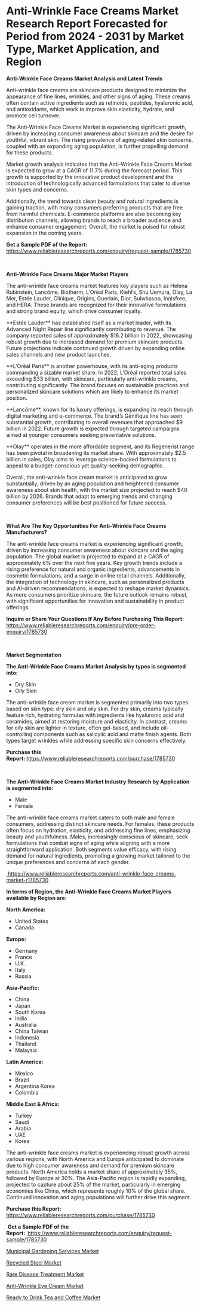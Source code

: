 <p><h1>Anti-Wrinkle Face Creams Market Research Report Forecasted for Period from 2024 -  2031 by Market Type, Market Application, and Region</h1></p><p><strong>Anti-Wrinkle Face Creams Market Analysis and Latest Trends</strong></p>
<p><p>Anti-wrinkle face creams are skincare products designed to minimize the appearance of fine lines, wrinkles, and other signs of aging. These creams often contain active ingredients such as retinoids, peptides, hyaluronic acid, and antioxidants, which work to improve skin elasticity, hydrate, and promote cell turnover. </p><p>The Anti-Wrinkle Face Creams Market is experiencing significant growth, driven by increasing consumer awareness about skincare and the desire for youthful, vibrant skin. The rising prevalence of aging-related skin concerns, coupled with an expanding aging population, is further propelling demand for these products. </p><p>Market growth analysis indicates that the Anti-Wrinkle Face Creams Market is expected to grow at a CAGR of 11.7% during the forecast period. This growth is supported by the innovative product development and the introduction of technologically advanced formulations that cater to diverse skin types and concerns. </p><p>Additionally, the trend towards clean beauty and natural ingredients is gaining traction, with many consumers preferring products that are free from harmful chemicals. E-commerce platforms are also becoming key distribution channels, allowing brands to reach a broader audience and enhance consumer engagement. Overall, the market is poised for robust expansion in the coming years.</p></p>
<p><strong>Get a Sample PDF of the Report:&nbsp;</strong> <a href="https://www.reliableresearchreports.com/enquiry/request-sample/1785730?utm_campaign=123&utm_medium=2&utm_source=Github&utm_content=ia&utm_term=19122024&utm_id=anti-wrinkle-face-creams">https://www.reliableresearchreports.com/enquiry/request-sample/1785730</a></p>
<p>&nbsp;</p>
<p><strong>Anti-Wrinkle Face Creams Major Market Players</strong></p>
<p><p>The anti-wrinkle face creams market features key players such as Helena Rubinstein, Lancôme, Biotherm, L'Oréal Paris, Kiehl’s, Shu Uemura, Olay, La Mer, Estée Lauder, Clinique, Origins, Guerlain, Dior, Sulwhasoo, Innisfree, and HERA. These brands are recognized for their innovative formulations and strong brand equity, which drive consumer loyalty.</p><p>**Estée Lauder** has established itself as a market leader, with its Advanced Night Repair line significantly contributing to revenue. The company reported sales of approximately $16.2 billion in 2022, showcasing robust growth due to increased demand for premium skincare products. Future projections indicate continued growth driven by expanding online sales channels and new product launches.</p><p>**L'Oréal Paris** is another powerhouse, with its anti-aging products commanding a sizable market share. In 2022, L'Oréal reported total sales exceeding $33 billion, with skincare, particularly anti-wrinkle creams, contributing significantly. The brand focuses on sustainable practices and personalized skincare solutions which are likely to enhance its market position.</p><p>**Lancôme**, known for its luxury offerings, is expanding its reach through digital marketing and e-commerce. The brand’s Génifique line has seen substantial growth, contributing to overall revenues that approached $9 billion in 2022. Future growth is expected through targeted campaigns aimed at younger consumers seeking preventative solutions.</p><p>**Olay** operates in the more affordable segment, and its Regenerist range has been pivotal in broadening its market share. With approximately $2.5 billion in sales, Olay aims to leverage science-backed formulations to appeal to a budget-conscious yet quality-seeking demographic.</p><p>Overall, the anti-wrinkle face cream market is anticipated to grow substantially, driven by an aging population and heightened consumer awareness about skin health, with the market size projected to reach $40 billion by 2026. Brands that adapt to emerging trends and changing consumer preferences will be best positioned for future success.</p></p>
<p>&nbsp;</p>
<p><strong>What Are The Key Opportunities For Anti-Wrinkle Face Creams Manufacturers?</strong></p>
<p><p>The anti-wrinkle face creams market is experiencing significant growth, driven by increasing consumer awareness about skincare and the aging population. The global market is projected to expand at a CAGR of approximately 6% over the next five years. Key growth trends include a rising preference for natural and organic ingredients, advancements in cosmetic formulations, and a surge in online retail channels. Additionally, the integration of technology in skincare, such as personalized products and AI-driven recommendations, is expected to reshape market dynamics. As more consumers prioritize skincare, the future outlook remains robust, with significant opportunities for innovation and sustainability in product offerings.</p></p>
<p><strong>Inquire or Share Your Questions If Any Before Purchasing This Report:</strong> <a href="https://www.reliableresearchreports.com/enquiry/pre-order-enquiry/1785730?utm_campaign=123&utm_medium=2&utm_source=Github&utm_content=ia&utm_term=19122024&utm_id=anti-wrinkle-face-creams">https://www.reliableresearchreports.com/enquiry/pre-order-enquiry/1785730</a></p>
<p>&nbsp;</p>
<p><strong>Market Segmentation</strong></p>
<p><strong>The Anti-Wrinkle Face Creams Market Analysis by types is segmented into:</strong></p>
<p><ul><li>Dry Skin</li><li>Oily Skin</li></ul></p>
<p><p>The anti-wrinkle face cream market is segmented primarily into two types based on skin type: dry skin and oily skin. For dry skin, creams typically feature rich, hydrating formulas with ingredients like hyaluronic acid and ceramides, aimed at restoring moisture and elasticity. In contrast, creams for oily skin are lighter in texture, often gel-based, and include oil-controlling components such as salicylic acid and matte finish agents. Both types target wrinkles while addressing specific skin concerns effectively.</p></p>
<p><strong>Purchase this Report:&nbsp;</strong><a href="https://www.reliableresearchreports.com/purchase/1785730?utm_campaign=123&utm_medium=2&utm_source=Github&utm_content=ia&utm_term=19122024&utm_id=anti-wrinkle-face-creams">https://www.reliableresearchreports.com/purchase/1785730</a></p>
<p>&nbsp;</p>
<p><strong>The Anti-Wrinkle Face Creams Market Industry Research by Application is segmented into:</strong></p>
<p><ul><li>Male</li><li>Female</li></ul></p>
<p><p>The anti-wrinkle face creams market caters to both male and female consumers, addressing distinct skincare needs. For females, these products often focus on hydration, elasticity, and addressing fine lines, emphasizing beauty and youthfulness. Males, increasingly conscious of skincare, seek formulations that combat signs of aging while aligning with a more straightforward application. Both segments value efficacy, with rising demand for natural ingredients, promoting a growing market tailored to the unique preferences and concerns of each gender.</p></p>
<p><a href="https://www.reliableresearchreports.com/anti-wrinkle-face-creams-market-r1785730?utm_campaign=123&utm_medium=2&utm_source=Github&utm_content=ia&utm_term=19122024&utm_id=anti-wrinkle-face-creams">&nbsp;https://www.reliableresearchreports.com/anti-wrinkle-face-creams-market-r1785730</a></p>
<p><strong>In terms of Region, the Anti-Wrinkle Face Creams Market Players available by Region are:</strong></p>
<p>
    <p> <strong> North America: </strong>
        <ul>
            <li>United States</li>
            <li>Canada</li>
        </ul>
        </p> 
    <p> <strong> Europe: </strong>
        <ul>
            <li>Germany</li>
            <li>France</li>
            <li>U.K.</li>
            <li>Italy</li>
            <li>Russia</li>
        </ul>
        </p> 
    <p> <strong> Asia-Pacific: </strong>
        <ul>
            <li>China</li>
            <li>Japan</li>
            <li>South Korea</li>
            <li>India</li>
            <li>Australia</li>
            <li>China Taiwan</li>
            <li>Indonesia</li>
            <li>Thailand</li>
            <li>Malaysia</li>
        </ul>
        </p> 
    <p> <strong> Latin America: </strong>
        <ul>
            <li>Mexico</li>
            <li>Brazil</li>
            <li>Argentina Korea</li>
            <li>Colombia</li>
        </ul>
        </p> 
    <p> <strong> Middle East & Africa: </strong>
        <ul>
            <li>Turkey</li>
            <li>Saudi</li>
            <li>Arabia</li>
            <li>UAE</li>
            <li>Korea</li>
        </ul>
    </p>
    </p>
<p><p>The anti-wrinkle face creams market is experiencing robust growth across various regions, with North America and Europe anticipated to dominate due to high consumer awareness and demand for premium skincare products. North America holds a market share of approximately 35%, followed by Europe at 30%. The Asia-Pacific region is rapidly expanding, projected to capture about 25% of the market, particularly in emerging economies like China, which represents roughly 10% of the global share. Continued innovation and aging populations will further drive this segment.</p></p>
<p><strong>Purchase this Report: </strong><a href="https://www.reliableresearchreports.com/purchase/1785730?utm_campaign=123&utm_medium=2&utm_source=Github&utm_content=ia&utm_term=19122024&utm_id=anti-wrinkle-face-creams">https://www.reliableresearchreports.com/purchase/1785730</a></p>
<p>&nbsp;<strong>Get a Sample PDF of the Report:&nbsp;&nbsp;</strong><a href="https://www.reliableresearchreports.com/enquiry/request-sample/1785730?utm_campaign=123&utm_medium=2&utm_source=Github&utm_content=ia&utm_term=19122024&utm_id=anti-wrinkle-face-creams">https://www.reliableresearchreports.com/enquiry/request-sample/1785730</a></p>
<p><strong></strong></p>
<p><p><a href="https://github.com/luckyshygirl/Market-Research-Report-List-7/blob/main/municipal-gardening-services-market.md?utm_campaign=123&utm_medium=2&utm_source=Github&utm_content=ia&utm_term=19122024&utm_id=anti-wrinkle-face-creams">Municipal Gardening Services Market</a></p><p><a href="https://www.linkedin.com/pulse/explosive-growth-recycled-steel-market-global-opportunities-winxe?utm_campaign=123&utm_medium=2&utm_source=Github&utm_content=ia&utm_term=19122024&utm_id=anti-wrinkle-face-creams">Recycled Steel Market</a></p><p><a href="https://www.linkedin.com/pulse/rare-disease-treatment-market-research-key-insights-driving-dutse?utm_campaign=123&utm_medium=2&utm_source=Github&utm_content=ia&utm_term=19122024&utm_id=anti-wrinkle-face-creams">Rare Disease Treatment Market</a></p><p><a href="https://github.com/petbigbeepjn/Market-Research-Report-List-1/blob/main/anti-wrinkle-eye-cream-market.md?utm_campaign=123&utm_medium=2&utm_source=Github&utm_content=ia&utm_term=19122024&utm_id=anti-wrinkle-face-creams">Anti-Wrinkle Eye Cream Market</a></p><p><a href="https://www.linkedin.com/pulse/ready-drink-tea-coffee-market-analysis-size-share-trends-forecast-eclje?utm_campaign=123&utm_medium=2&utm_source=Github&utm_content=ia&utm_term=19122024&utm_id=anti-wrinkle-face-creams">Ready to Drink Tea and Coffee Market</a></p></p>